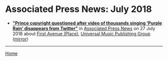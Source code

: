# Associated Press News: July 2018

 - [**"Prince copyright questioned after video of thousands singing ‘Purple Rain’ disappears from Twitter"**](https://www.apnews.com/c52f351aaba2d3209d673f7d64873d04) in [Associated Press News](https://www.apnews.com/) on 27 July 2018 about [First Avenue (Place)](../../topics/place/first-avenue/index.md), [Universal Music Publishing Group](../../topics/universal-music-publishing-group/index.md) ([mirror](https://web.archive.org/web/*/https://www.apnews.com/c52f351aaba2d3209d673f7d64873d04))

----

[Home](./)
